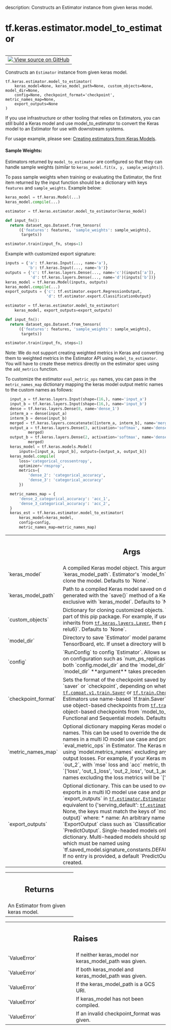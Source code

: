 description: Constructs an Estimator instance from given keras model.

<div itemscope itemtype="http://developers.google.com/ReferenceObject">
<meta itemprop="name" content="tf.keras.estimator.model_to_estimator" />
<meta itemprop="path" content="Stable" />
</div>

# tf.keras.estimator.model_to_estimator

<!-- Insert buttons and diff -->

<table class="tfo-notebook-buttons tfo-api nocontent" align="left">
<td>
  <a target="_blank" href="https://github.com/keras-team/keras/tree/v2.7.0/keras/estimator/__init__.py#L181-L366">
    <img src="https://www.tensorflow.org/images/GitHub-Mark-32px.png" />
    View source on GitHub
  </a>
</td>
</table>



Constructs an `Estimator` instance from given keras model.

<pre class="devsite-click-to-copy prettyprint lang-py tfo-signature-link">
<code>tf.keras.estimator.model_to_estimator(
    keras_model=None, keras_model_path=None, custom_objects=None, model_dir=None,
    config=None, checkpoint_format=&#x27;checkpoint&#x27;, metric_names_map=None,
    export_outputs=None
)
</code></pre>



<!-- Placeholder for "Used in" -->

If you use infrastructure or other tooling that relies on Estimators, you can
still build a Keras model and use model_to_estimator to convert the Keras
model to an Estimator for use with downstream systems.

For usage example, please see:
[Creating estimators from Keras Models](
  https://www.tensorflow.org/guide/estimators#creating_estimators_from_keras_models).

#### Sample Weights:


Estimators returned by `model_to_estimator` are configured so that they can
handle sample weights (similar to `keras_model.fit(x, y, sample_weights)`).

To pass sample weights when training or evaluating the Estimator, the first
item returned by the input function should be a dictionary with keys
`features` and `sample_weights`. Example below:

```python
keras_model = tf.keras.Model(...)
keras_model.compile(...)

estimator = tf.keras.estimator.model_to_estimator(keras_model)

def input_fn():
  return dataset_ops.Dataset.from_tensors(
      ({'features': features, 'sample_weights': sample_weights},
       targets))

estimator.train(input_fn, steps=1)
```

Example with customized export signature:
```python
inputs = {'a': tf.keras.Input(..., name='a'),
          'b': tf.keras.Input(..., name='b')}
outputs = {'c': tf.keras.layers.Dense(..., name='c')(inputs['a']),
           'd': tf.keras.layers.Dense(..., name='d')(inputs['b'])}
keras_model = tf.keras.Model(inputs, outputs)
keras_model.compile(...)
export_outputs = {'c': tf.estimator.export.RegressionOutput,
                  'd': tf.estimator.export.ClassificationOutput}

estimator = tf.keras.estimator.model_to_estimator(
    keras_model, export_outputs=export_outputs)

def input_fn():
  return dataset_ops.Dataset.from_tensors(
      ({'features': features, 'sample_weights': sample_weights},
       targets))

estimator.train(input_fn, steps=1)
```

Note: We do not support creating weighted metrics in Keras and converting them
to weighted metrics in the Estimator API using `model_to_estimator`.
You will have to create these metrics directly on the estimator spec using the
`add_metrics` function.

To customize the estimator `eval_metric_ops` names, you can pass in the
`metric_names_map` dictionary mapping the keras model output metric names
to the custom names as follows:

```python
  input_a = tf.keras.layers.Input(shape=(16,), name='input_a')
  input_b = tf.keras.layers.Input(shape=(16,), name='input_b')
  dense = tf.keras.layers.Dense(8, name='dense_1')
  interm_a = dense(input_a)
  interm_b = dense(input_b)
  merged = tf.keras.layers.concatenate([interm_a, interm_b], name='merge')
  output_a = tf.keras.layers.Dense(3, activation='softmax', name='dense_2')(
          merged)
  output_b = tf.keras.layers.Dense(2, activation='softmax', name='dense_3')(
          merged)
  keras_model = tf.keras.models.Model(
      inputs=[input_a, input_b], outputs=[output_a, output_b])
  keras_model.compile(
      loss='categorical_crossentropy',
      optimizer='rmsprop',
      metrics={
          'dense_2': 'categorical_accuracy',
          'dense_3': 'categorical_accuracy'
      })

  metric_names_map = {
      'dense_2_categorical_accuracy': 'acc_1',
      'dense_3_categorical_accuracy': 'acc_2',
  }
  keras_est = tf.keras.estimator.model_to_estimator(
      keras_model=keras_model,
      config=config,
      metric_names_map=metric_names_map)
```

<!-- Tabular view -->
 <table class="responsive fixed orange">
<colgroup><col width="214px"><col></colgroup>
<tr><th colspan="2"><h2 class="add-link">Args</h2></th></tr>

<tr>
<td>
`keras_model`
</td>
<td>
A compiled Keras model object. This argument is mutually
exclusive with `keras_model_path`. Estimator's `model_fn` uses the
structure of the model to clone the model. Defaults to `None`.
</td>
</tr><tr>
<td>
`keras_model_path`
</td>
<td>
Path to a compiled Keras model saved on disk, in HDF5
format, which can be generated with the `save()` method of a Keras model.
This argument is mutually exclusive with `keras_model`.
Defaults to `None`.
</td>
</tr><tr>
<td>
`custom_objects`
</td>
<td>
Dictionary for cloning customized objects. This is
used with classes that is not part of this pip package. For example, if
user maintains a `relu6` class that inherits from <a href="../../../tf/keras/layers/Layer.md"><code>tf.keras.layers.Layer</code></a>,
then pass `custom_objects={'relu6': relu6}`. Defaults to `None`.
</td>
</tr><tr>
<td>
`model_dir`
</td>
<td>
Directory to save `Estimator` model parameters, graph, summary
files for TensorBoard, etc. If unset a directory will be created with
`tempfile.mkdtemp`
</td>
</tr><tr>
<td>
`config`
</td>
<td>
`RunConfig` to config `Estimator`. Allows setting up things in
`model_fn` based on configuration such as `num_ps_replicas`, or
`model_dir`. Defaults to `None`. If both `config.model_dir` and the
`model_dir` argument (above) are specified the `model_dir` **argument**
takes precedence.
</td>
</tr><tr>
<td>
`checkpoint_format`
</td>
<td>
Sets the format of the checkpoint saved by the estimator
when training. May be `saver` or `checkpoint`, depending on whether to
save checkpoints from <a href="../../../tf/compat/v1/train/Saver.md"><code>tf.compat.v1.train.Saver</code></a> or <a href="../../../tf/train/Checkpoint.md"><code>tf.train.Checkpoint</code></a>.
The default is `checkpoint`. Estimators use name-based `tf.train.Saver`
checkpoints, while Keras models use object-based checkpoints from
<a href="../../../tf/train/Checkpoint.md"><code>tf.train.Checkpoint</code></a>. Currently, saving object-based checkpoints from
`model_to_estimator` is only supported by Functional and Sequential
models. Defaults to 'checkpoint'.
</td>
</tr><tr>
<td>
`metric_names_map`
</td>
<td>
Optional dictionary mapping Keras model output metric
names to custom names. This can be used to override the default Keras
model output metrics names in a multi IO model use case and provide custom
names for the `eval_metric_ops` in Estimator.
The Keras model metric names can be obtained using `model.metrics_names`
excluding any loss metrics such as total loss and output losses.
For example, if your Keras model has two outputs `out_1` and `out_2`,
with `mse` loss and `acc` metric, then `model.metrics_names` will be
`['loss', 'out_1_loss', 'out_2_loss', 'out_1_acc', 'out_2_acc']`.
The model metric names excluding the loss metrics will be
`['out_1_acc', 'out_2_acc']`.
</td>
</tr><tr>
<td>
`export_outputs`
</td>
<td>
Optional dictionary. This can be used to override the
default Keras model output exports in a multi IO model use case and
provide custom names for the `export_outputs` in
<a href="../../../tf/estimator/EstimatorSpec.md"><code>tf.estimator.EstimatorSpec</code></a>. Default is None, which is equivalent to
{'serving_default': <a href="../../../tf/estimator/export/PredictOutput.md"><code>tf.estimator.export.PredictOutput</code></a>}. If not None,
the keys must match the keys of `model.output_names`.
A dict `{name: output}` where:
  * name: An arbitrary name for this output.
  * output: an `ExportOutput` class such as `ClassificationOutput`,
    `RegressionOutput`, or `PredictOutput`. Single-headed models only need
    to specify one entry in this dictionary. Multi-headed models should
    specify one entry for each head, one of which must be named using
    `tf.saved_model.signature_constants.DEFAULT_SERVING_SIGNATURE_DEF_KEY`
    If no entry is provided, a default `PredictOutput` mapping to
    `predictions` will be created.
</td>
</tr>
</table>



<!-- Tabular view -->
 <table class="responsive fixed orange">
<colgroup><col width="214px"><col></colgroup>
<tr><th colspan="2"><h2 class="add-link">Returns</h2></th></tr>
<tr class="alt">
<td colspan="2">
An Estimator from given keras model.
</td>
</tr>

</table>



<!-- Tabular view -->
 <table class="responsive fixed orange">
<colgroup><col width="214px"><col></colgroup>
<tr><th colspan="2"><h2 class="add-link">Raises</h2></th></tr>

<tr>
<td>
`ValueError`
</td>
<td>
If neither keras_model nor keras_model_path was given.
</td>
</tr><tr>
<td>
`ValueError`
</td>
<td>
If both keras_model and keras_model_path was given.
</td>
</tr><tr>
<td>
`ValueError`
</td>
<td>
If the keras_model_path is a GCS URI.
</td>
</tr><tr>
<td>
`ValueError`
</td>
<td>
If keras_model has not been compiled.
</td>
</tr><tr>
<td>
`ValueError`
</td>
<td>
If an invalid checkpoint_format was given.
</td>
</tr>
</table>

